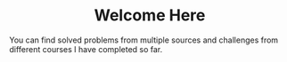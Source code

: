 <h1 align="center">
Welcome Here
</h1>

You can find solved problems from multiple sources and challenges from different courses I have completed so far.
